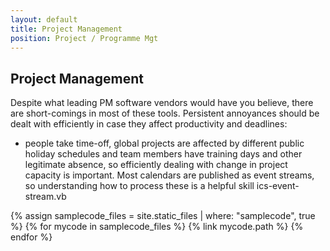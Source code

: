 ```yaml
---
layout: default
title: Project Management
position: Project / Programme Mgt
---
```


## Project Management
Despite what leading PM software vendors would have you believe, there are short-comings in most of these tools. Persistent annoyances should be dealt with efficiently in case they affect productivity and deadlines:

- people take time-off, global projects are affected by different public holiday schedules and team members have training days and other legitimate absence, so efficiently dealing with change in project capacity is important. Most calendars are published as event streams, so understanding how to process these is a helpful skill ics-event-stream.vb

{% assign samplecode_files = site.static_files | where: "samplecode", true %}
{% for mycode in samplecode_files %}
  {% link mycode.path %}
{% endfor %}
